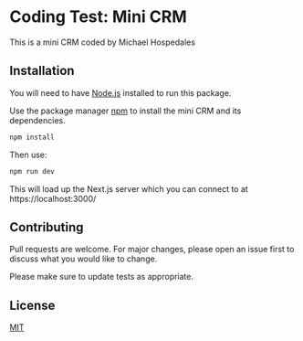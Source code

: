 # Coding Test: Mini CRM

This is a mini CRM coded by Michael Hospedales

## Installation

You will need to have [Node.js](https://nodejs.org/) installed to run this package. 

Use the package manager [npm](https://github.com/npm/cli) to install the mini CRM and its dependencies.

```bash
npm install
```

Then use:

```bash
npm run dev
```

This will load up the Next.js server which you can connect to at https://localhost:3000/

## Contributing
Pull requests are welcome. For major changes, please open an issue first to discuss what you would like to change.

Please make sure to update tests as appropriate.

## License
[MIT](https://choosealicense.com/licenses/mit/)